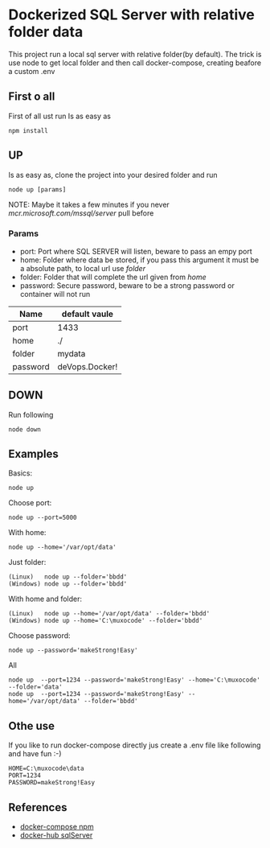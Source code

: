 # Dockerized SQL Server with relative folder data
This project run a local sql server with relative folder(by default). The trick is use node to get local folder and then call docker-compose, creating beafore a custom .env
## First o all
First of all ust run
Is as easy as
```shell
npm install
```
## UP
Is as easy as, clone the project into your desired folder and run
```shell
node up [params]
```
NOTE: Maybe it takes a few minutes if you never *mcr.microsoft.com/mssql/server* pull before
### Params
- port: Port where SQL SERVER will listen, beware to pass an empy port
- home: Folder where data be stored, if you pass this argument it must be a absolute path, to local url use *folder*
- folder: Folder that will complete the url given from *home*
- password: Secure password, beware to be a strong password or container will not run

|    Name              |  default vaule      |
|----------------------|---------------------|
|    port              |  1433               |    
|    home              |  ./                 |    
|    folder            |  mydata             |
|    password          |  deVops.Docker!     |
## DOWN
Run following
```shell
node down
```
## Examples
Basics:
```shell
node up
```
Choose port:
```shell
node up --port=5000
```
With home:
```shell
node up --home='/var/opt/data'
```
Just folder:
```shell
(Linux)   node up --folder='bbdd'
(Windows) node up --folder='bbdd'
```
With home and folder:
```shell
(Linux)   node up --home='/var/opt/data' --folder='bbdd'
(Windows) node up --home='C:\muxocode' --folder='bbdd'
```
Choose password:
```shell
node up --password='makeStrong!Easy'
```
All
```shell
node up  --port=1234 --password='makeStrong!Easy' --home='C:\muxocode' --folder='data'
node up  --port=1234 --password='makeStrong!Easy' --home='/var/opt/data' --folder='bbdd'
```
## Othe use
If you like to run docker-compose directly jus create a .env file like following and have fun :-)
```shell
HOME=C:\muxocode\data
PORT=1234
PASSWORD=makeStrong!Easy
```
## References
- [docker-compose npm](https://www.npmjs.com/package/docker-compose)
- [docker-hub sqlServer](https://hub.docker.com/_/microsoft-mssql-server)

